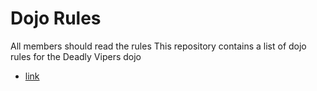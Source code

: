 Dojo Rules
==========
All members should read the rules
This repository contains a list of dojo rules for the Deadly Vipers dojo

* [link](https://github.com/deadlyvipers)